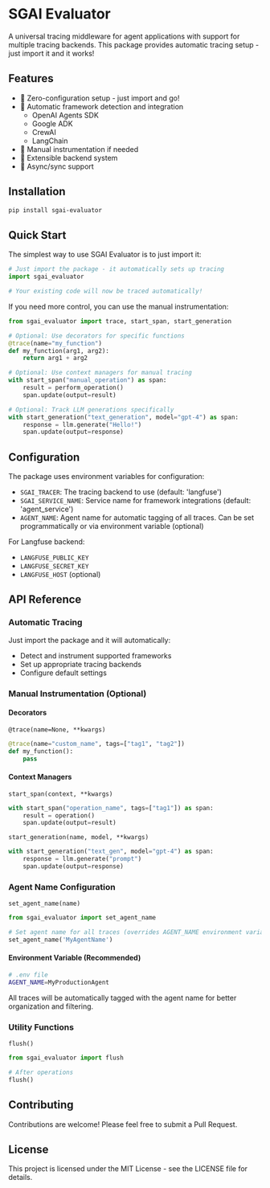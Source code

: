 # SGAI Evaluator

A universal tracing middleware for agent applications with support for multiple tracing backends. This package provides automatic tracing setup - just import it and it works!

## Features

- 🔄 Zero-configuration setup - just import and go!
- 🤖 Automatic framework detection and integration
  - OpenAI Agents SDK
  - Google ADK
  - CrewAI
  - LangChain
- 🎯 Manual instrumentation if needed
- 🔌 Extensible backend system
- 🚀 Async/sync support

## Installation

```bash
pip install sgai-evaluator
```

## Quick Start

The simplest way to use SGAI Evaluator is to just import it:

```python
# Just import the package - it automatically sets up tracing
import sgai_evaluator

# Your existing code will now be traced automatically!
```

If you need more control, you can use the manual instrumentation:

```python
from sgai_evaluator import trace, start_span, start_generation

# Optional: Use decorators for specific functions
@trace(name="my_function")
def my_function(arg1, arg2):
    return arg1 + arg2

# Optional: Use context managers for manual tracing
with start_span("manual_operation") as span:
    result = perform_operation()
    span.update(output=result)

# Optional: Track LLM generations specifically
with start_generation("text_generation", model="gpt-4") as span:
    response = llm.generate("Hello!")
    span.update(output=response)
```

## Configuration

The package uses environment variables for configuration:

- `SGAI_TRACER`: The tracing backend to use (default: 'langfuse')
- `SGAI_SERVICE_NAME`: Service name for framework integrations (default: 'agent_service')
- `AGENT_NAME`: Agent name for automatic tagging of all traces. Can be set programmatically or via environment variable (optional)

For Langfuse backend:
- `LANGFUSE_PUBLIC_KEY`
- `LANGFUSE_SECRET_KEY`
- `LANGFUSE_HOST` (optional)

## API Reference

### Automatic Tracing

Just import the package and it will automatically:
- Detect and instrument supported frameworks
- Set up appropriate tracing backends
- Configure default settings

### Manual Instrumentation (Optional)

#### Decorators

`@trace(name=None, **kwargs)`
```python
@trace(name="custom_name", tags=["tag1", "tag2"])
def my_function():
    pass
```

#### Context Managers

`start_span(context, **kwargs)`
```python
with start_span("operation_name", tags=["tag1"]) as span:
    result = operation()
    span.update(output=result)
```

`start_generation(name, model, **kwargs)`
```python
with start_generation("text_gen", model="gpt-4") as span:
    response = llm.generate("prompt")
    span.update(output=response)
```

### Agent Name Configuration

`set_agent_name(name)`
```python
from sgai_evaluator import set_agent_name

# Set agent name for all traces (overrides AGENT_NAME environment variable)
set_agent_name('MyAgentName')
```

#### Environment Variable (Recommended)
```bash
# .env file
AGENT_NAME=MyProductionAgent
```

All traces will be automatically tagged with the agent name for better organization and filtering.

### Utility Functions

`flush()`
```python
from sgai_evaluator import flush

# After operations
flush()
```

## Contributing

Contributions are welcome! Please feel free to submit a Pull Request.

## License

This project is licensed under the MIT License - see the LICENSE file for details. 